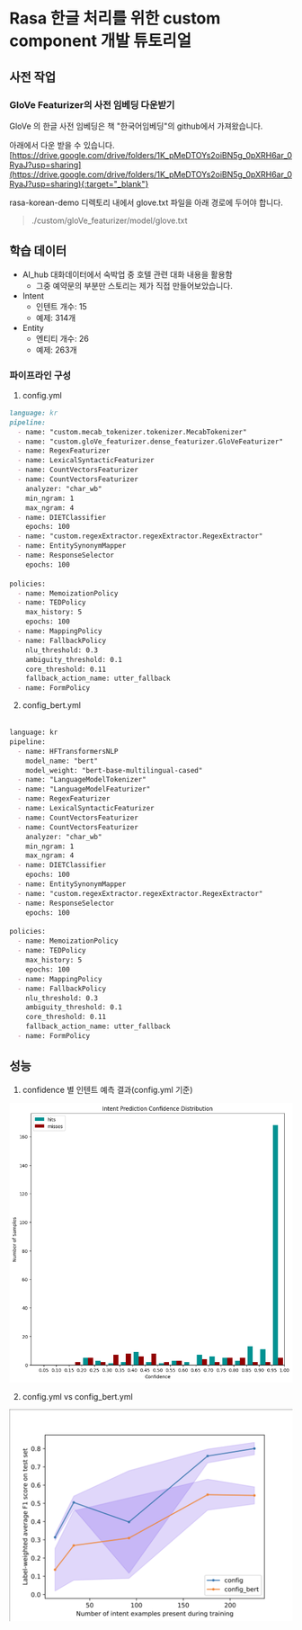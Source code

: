 # Rasa 한글 처리를 위한 custom component 개발 튜토리얼

## 사전 작업

### GloVe Featurizer의 사전 임베딩 다운받기

GloVe 의 한글 사전 임베딩은 책 "한국어임베딩"의 github에서 가져왔습니다.

아래에서 다운 받을 수 있습니다. 
[https://drive.google.com/drive/folders/1K_pMeDTOYs2oiBN5g_0pXRH6ar_0RyaJ?usp=sharing](https://drive.google.com/drive/folders/1K_pMeDTOYs2oiBN5g_0pXRH6ar_0RyaJ?usp=sharing){:target="_blank"}

rasa-korean-demo 디렉토리 내에서 glove.txt 파일을 아래 경로에 두어야 합니다.
>./custom/gloVe_featurizer/model/glove.txt

## 학습 데이터 

* AI_hub 대화데이터에서 숙박업 중 호텔 관련 대화 내용을 활용함
    * 그중 예약문의 부분만 스토리는 제가 직접 만들어보았습니다.
* Intent
    * 인텐트 개수: 15
    * 예제: 314개
* Entity
    * 엔티티 개수: 26
    * 예제: 263개

### 파이프라인 구성

1. config.yml

```markdown
language: kr
pipeline:
  - name: "custom.mecab_tokenizer.tokenizer.MecabTokenizer"
  - name: "custom.gloVe_featurizer.dense_featurizer.GloVeFeaturizer"
  - name: RegexFeaturizer
  - name: LexicalSyntacticFeaturizer
  - name: CountVectorsFeaturizer
  - name: CountVectorsFeaturizer
    analyzer: "char_wb"
    min_ngram: 1
    max_ngram: 4
  - name: DIETClassifier
    epochs: 100
  - name: "custom.regexExtractor.regexExtractor.RegexExtractor"
  - name: EntitySynonymMapper
  - name: ResponseSelector
    epochs: 100

policies:
  - name: MemoizationPolicy
  - name: TEDPolicy
    max_history: 5
    epochs: 100
  - name: MappingPolicy
  - name: FallbackPolicy
    nlu_threshold: 0.3
    ambiguity_threshold: 0.1
    core_threshold: 0.11
    fallback_action_name: utter_fallback
  - name: FormPolicy
```

2. config_bert.yml

```markdown

language: kr
pipeline:
  - name: HFTransformersNLP
    model_name: "bert"
    model_weight: "bert-base-multilingual-cased"
  - name: "LanguageModelTokenizer"
  - name: "LanguageModelFeaturizer"
  - name: RegexFeaturizer
  - name: LexicalSyntacticFeaturizer
  - name: CountVectorsFeaturizer
  - name: CountVectorsFeaturizer
    analyzer: "char_wb"
    min_ngram: 1
    max_ngram: 4
  - name: DIETClassifier
    epochs: 100
  - name: EntitySynonymMapper
  - name: "custom.regexExtractor.regexExtractor.RegexExtractor"
  - name: ResponseSelector
    epochs: 100

policies:
  - name: MemoizationPolicy
  - name: TEDPolicy
    max_history: 5
    epochs: 100
  - name: MappingPolicy
  - name: FallbackPolicy
    nlu_threshold: 0.3
    ambiguity_threshold: 0.1
    core_threshold: 0.11
    fallback_action_name: utter_fallback
  - name: FormPolicy

```

## 성능

1. confidence 별 인텐트 예측 결과(config.yml 기준)

![histogram](results/cross-validation/hist.png)

2. config.yml vs config_bert.yml

![comparison](results/compare_glove_and_bert/nlu_model_comparison_graph.png)